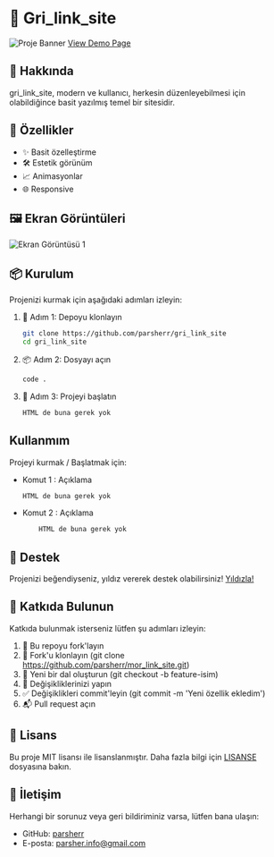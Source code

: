 # 📌 Gri_link_site

![Proje Banner]([https://cdn.discordapp.com/attachments/1248983337306030143/1248987440190849054/image.png?ex=6665a9b2&is=66645832&hm=dd1de897ae4a4cef4e3567a94e4725af4b1a706d1bc7f1054aa5c96130c5c0b4&](https://cdn.discordapp.com/attachments/1248983337306030143/1249675413232418816/image.png?ex=66682a6c&is=6666d8ec&hm=0dcabae123bcbd0be39ea7008cff5fe2c38eb4287569a5ed11c77d17be148991&))
[View Demo Page](https://gri-link-site.vercel.app/)

## 📖 Hakkında

gri_link_site, modern ve kullanıcı, herkesin düzenleyebilmesi için olabildiğince basit yazılmış temel bir sitesidir.

## 🚀 Özellikler

- ✨ Basit özelleştirme
- 🛠️ Estetik görünüm
- 📈 Animasyonlar
- 🌐 Responsive

## 🖼️ Ekran Görüntüleri

![Ekran Görüntüsü 1]([https://cdn.discordapp.com/attachments/1248983337306030143/1248987474529751071/image.png?ex=6665a9ba&is=6664583a&hm=bcd33ba9b64c567198e9586fe5bcb6f28570893c7fff841326748505ba12b397&](https://cdn.discordapp.com/attachments/1248983337306030143/1249675413232418816/image.png?ex=66682a6c&is=6666d8ec&hm=0dcabae123bcbd0be39ea7008cff5fe2c38eb4287569a5ed11c77d17be148991&))

## 📦 Kurulum

Projenizi kurmak için aşağıdaki adımları izleyin:

1. 🎯 Adım 1: Depoyu klonlayın
   ```bash
   git clone https://github.com/parsherr/gri_link_site
   cd gri_link_site
   ```

2. 📦 Adım 2: Dosyayı açın
    ```bash
    code .
    ```
3. 🚀 Adım 3: Projeyi başlatın
    ```bash
    HTML de buna gerek yok
    ```

## Kullanmım

Projeyi kurmak / Başlatmak için:

-  Komut 1 : Açıklama
    ```bash
    HTML de buna gerek yok
    ```
-  Komut 2 : Açıklama
    ```bash
        HTML de buna gerek yok
    ```

## 🌟 Destek
Projenizi beğendiyseniz, yıldız vererek destek olabilirsiniz! [Yıldızla!](https://github.com/parsherr/gri_link_site/stargazers)

## 🤝 Katkıda Bulunun
Katkıda bulunmak isterseniz lütfen şu adımları izleyin:

1. 🍴 Bu repoyu fork'layın
2. 👯 Fork'u klonlayın (git clone https://github.com/parsherr/mor_link_site.git)
3. 📝 Yeni bir dal oluşturun (git checkout -b feature-isim)
4. 🔧 Değişikliklerinizi yapın
5. ✅ Değişiklikleri commit'leyin (git commit -m 'Yeni özellik ekledim')
6. 📬 Pull request açın

## 📄 Lisans
Bu proje MIT lisansı ile lisanslanmıştır. Daha fazla bilgi için [LISANSE](/LICENSEmd) dosyasına bakın.

## 💬 İletişim

Herhangi bir sorunuz veya geri bildiriminiz varsa, lütfen bana ulaşın:

- GitHub: [parsherr](https://github.com/parsherr)
- E-posta: [parsher.info@gmail.com](parsher.info@gmail.com)
